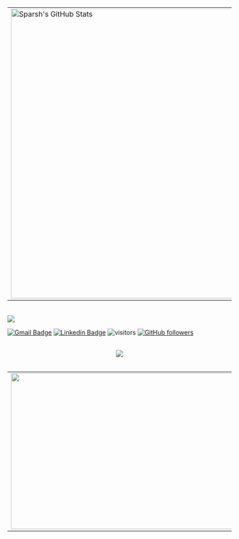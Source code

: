   <div align="center">
  <table>
  <tr><td><img width="650" src="https://github-readme-stats.vercel.app/api?username=Sparsh1212&show_icons=true&line_height=27&count_private=true&title_color=ffffff&text_color=c9cacc&icon_color=2bbc8a&bg_color=1d1f21" alt="Sparsh's GitHub Stats" /></td>
  <td><img width="350" height="250" src="https://media1.tenor.com/images/1ae2e1b1b3f6208588e7d3c3dcabd3f0/tenor.gif?itemid=14010419"/>  
  </table>
    <br />
  </div>

<img src="https://activity-graph.herokuapp.com/graph?username=Sparsh1212&theme=react-dark" />
 
[![Gmail Badge](https://img.shields.io/badge/sparshagrawal1212@gmail-c14438?style=flat-square&logo=Gmail&logoColor=white&link=mailto:sparshagrawal1212@gmail.com)](mailto:sparshagrawal1212@gmail)
[![Linkedin Badge](https://img.shields.io/badge/-Sparsh-blue?style=flat-square&logo=Linkedin&logoColor=white&link=https://www.linkedin.com/in/sparsh-agrawal-320050199/)](https://www.linkedin.com/in/sparsh-agrawal-320050199/)
![visitors](https://visitor-badge.laobi.icu/badge?page_id=Sparsh1212.Sparsh1212)
[![GitHub followers](https://img.shields.io/github/followers/Sparsh1212.svg?style=social&label=Follow)](https://github.com/Sparsh1212?tab=followers)
  
  <br />
<div align="center"><img src="https://github-profile-trophy.vercel.app/?username=Sparsh1212&theme=nord&row=1&margin-w=25" /></div>
  <br />
 <table>
   <td><img width="500" height="350" src="https://github-readme-stats.vercel.app/api/top-langs/?username=Sparsh1212&langs_count=5" /></td>
<td><img width="500" height="300" src="http://github-readme-streak-stats.herokuapp.com?user=Sparsh1212&theme=vue-dark&hide_border=true" /></td>
 </table>


